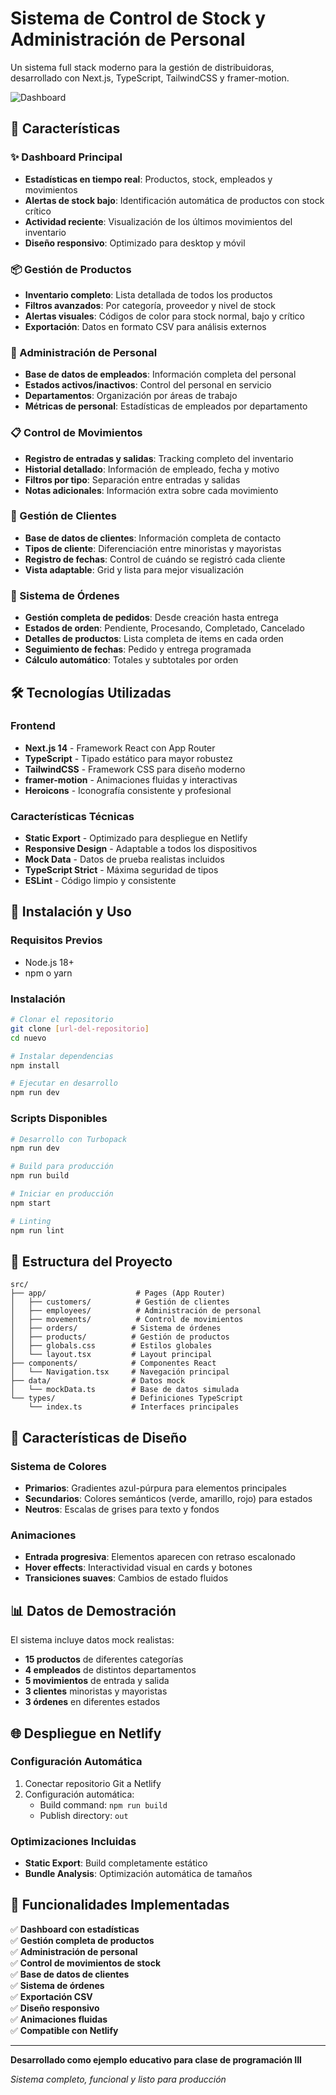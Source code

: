 # Sistema de Control de Stock y Administración de Personal

Un sistema full stack moderno para la gestión de distribuidoras, desarrollado con Next.js, TypeScript, TailwindCSS y framer-motion.

![Dashboard](https://via.placeholder.com/800x400/4f46e5/ffffff?text=Sistema+de+Distribuidora)

## 🚀 Características

### ✨ Dashboard Principal
- **Estadísticas en tiempo real**: Productos, stock, empleados y movimientos
- **Alertas de stock bajo**: Identificación automática de productos con stock crítico
- **Actividad reciente**: Visualización de los últimos movimientos del inventario
- **Diseño responsivo**: Optimizado para desktop y móvil

### 📦 Gestión de Productos
- **Inventario completo**: Lista detallada de todos los productos
- **Filtros avanzados**: Por categoría, proveedor y nivel de stock
- **Alertas visuales**: Códigos de color para stock normal, bajo y crítico
- **Exportación**: Datos en formato CSV para análisis externos

### 👥 Administración de Personal
- **Base de datos de empleados**: Información completa del personal
- **Estados activos/inactivos**: Control del personal en servicio
- **Departamentos**: Organización por áreas de trabajo
- **Métricas de personal**: Estadísticas de empleados por departamento

### 📋 Control de Movimientos
- **Registro de entradas y salidas**: Tracking completo del inventario
- **Historial detallado**: Información de empleado, fecha y motivo
- **Filtros por tipo**: Separación entre entradas y salidas
- **Notas adicionales**: Información extra sobre cada movimiento

### 🏪 Gestión de Clientes
- **Base de datos de clientes**: Información completa de contacto
- **Tipos de cliente**: Diferenciación entre minoristas y mayoristas
- **Registro de fechas**: Control de cuándo se registró cada cliente
- **Vista adaptable**: Grid y lista para mejor visualización

### 🛒 Sistema de Órdenes
- **Gestión completa de pedidos**: Desde creación hasta entrega
- **Estados de orden**: Pendiente, Procesando, Completado, Cancelado
- **Detalles de productos**: Lista completa de items en cada orden
- **Seguimiento de fechas**: Pedido y entrega programada
- **Cálculo automático**: Totales y subtotales por orden

## 🛠️ Tecnologías Utilizadas

### Frontend
- **Next.js 14** - Framework React con App Router
- **TypeScript** - Tipado estático para mayor robustez
- **TailwindCSS** - Framework CSS para diseño moderno
- **framer-motion** - Animaciones fluidas y interactivas
- **Heroicons** - Iconografía consistente y profesional

### Características Técnicas
- **Static Export** - Optimizado para despliegue en Netlify
- **Responsive Design** - Adaptable a todos los dispositivos
- **Mock Data** - Datos de prueba realistas incluidos
- **TypeScript Strict** - Máxima seguridad de tipos
- **ESLint** - Código limpio y consistente

## 🚀 Instalación y Uso

### Requisitos Previos
- Node.js 18+ 
- npm o yarn

### Instalación
```bash
# Clonar el repositorio
git clone [url-del-repositorio]
cd nuevo

# Instalar dependencias
npm install

# Ejecutar en desarrollo
npm run dev
```

### Scripts Disponibles
```bash
# Desarrollo con Turbopack
npm run dev

# Build para producción
npm run build

# Iniciar en producción
npm start

# Linting
npm run lint
```

## 📁 Estructura del Proyecto

```
src/
├── app/                    # Pages (App Router)
│   ├── customers/          # Gestión de clientes
│   ├── employees/          # Administración de personal
│   ├── movements/          # Control de movimientos
│   ├── orders/            # Sistema de órdenes
│   ├── products/          # Gestión de productos
│   ├── globals.css        # Estilos globales
│   └── layout.tsx         # Layout principal
├── components/            # Componentes React
│   └── Navigation.tsx     # Navegación principal
├── data/                  # Datos mock
│   └── mockData.ts        # Base de datos simulada
└── types/                 # Definiciones TypeScript
    └── index.ts           # Interfaces principales
```

## 🎨 Características de Diseño

### Sistema de Colores
- **Primarios**: Gradientes azul-púrpura para elementos principales
- **Secundarios**: Colores semánticos (verde, amarillo, rojo) para estados
- **Neutros**: Escalas de grises para texto y fondos

### Animaciones
- **Entrada progresiva**: Elementos aparecen con retraso escalonado
- **Hover effects**: Interactividad visual en cards y botones
- **Transiciones suaves**: Cambios de estado fluidos

## 📊 Datos de Demostración

El sistema incluye datos mock realistas:
- **15 productos** de diferentes categorías
- **4 empleados** de distintos departamentos  
- **5 movimientos** de entrada y salida
- **3 clientes** minoristas y mayoristas
- **3 órdenes** en diferentes estados

## 🌐 Despliegue en Netlify

### Configuración Automática
1. Conectar repositorio Git a Netlify
2. Configuración automática:
   - Build command: `npm run build`
   - Publish directory: `out`

### Optimizaciones Incluidas
- **Static Export**: Build completamente estático
- **Bundle Analysis**: Optimización automática de tamaños

## 🎯 Funcionalidades Implementadas

✅ **Dashboard con estadísticas**  
✅ **Gestión completa de productos**  
✅ **Administración de personal**  
✅ **Control de movimientos de stock**  
✅ **Base de datos de clientes**  
✅ **Sistema de órdenes**  
✅ **Exportación CSV**  
✅ **Diseño responsivo**  
✅ **Animaciones fluidas**  
✅ **Compatible con Netlify**  

---

**Desarrollado como ejemplo educativo para clase de programación III**

*Sistema completo, funcional y listo para producción* 
